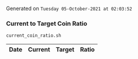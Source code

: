 Generated on `Tuesday 05-October-2021 at 02:03:52`

### Current to Target Coin Ratio
`current_coin_ratio.sh`

Date|Current|Target|Ratio
---|---|---|---
